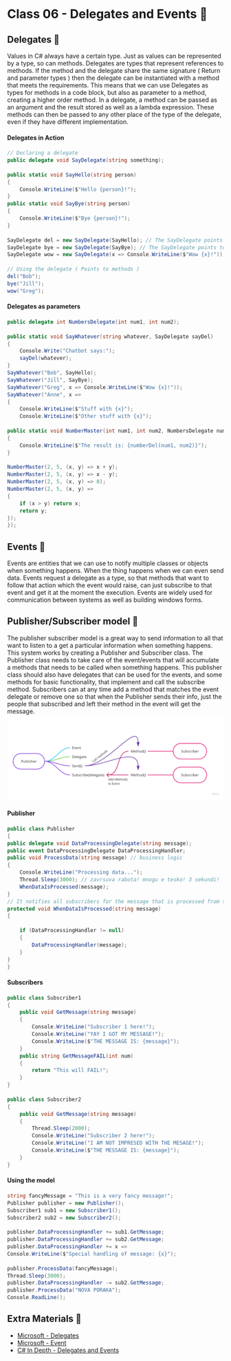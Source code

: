 # Class 06 - Delegates and Events 🥧
## Delegates 🔹
Values in C# always have a certain type. Just as values can be represented by a type, so can methods. Delegates are types that represent references to methods. If the method and the delegate share the same signature ( Return and parameter types ) then the delegate can be instantiated with a method that meets the requirements. This means that we can use Delegates as types for methods in a code block, but also as parameter to a method, creating a higher order method. In a delegate, a method can be passed as an argument and the result stored as well as a lambda expression. These methods can then be passed to any other place of the type of the delegate, even if they have different implementation. 
#### Delegates in Action
```csharp
// Declaring a delegate
public delegate void SayDelegate(string something);

public static void SayHello(string person)
{
    Console.WriteLine($"Hello {person}!");
}
public static void SayBye(string person)
{
    Console.WriteLine($"Bye {person}!");
}

SayDelegate del = new SayDelegate(SayHello); // The SayDelegate points to SayHello
SayDelegate bye = new SayDelegate(SayBye); // The SayDelegate points to SayBye
SayDelegate wow = new SayDelegate(x => Console.WriteLine($"Wow {x}!")); // The SayDelegate points to an anonymous method

// Using the delegate ( Points to methods )
del("Bob");
bye("Jill");
wow("Greg");
```

#### Delegates as parameters
```csharp
public delegate int NumbersDelegate(int num1, int num2);

public static void SayWhatever(string whatever, SayDelegate sayDel)
{
	Console.Write("Chatbot says:");
	sayDel(whatever);
}
SayWhatever("Bob", SayHello);
SayWhatever("Jill", SayBye);
SayWhatever("Greg", x => Console.WriteLine($"Wow {x}!"));
SayWhatever("Anne", x =>
{
    Console.WriteLine($"Stuff with {x}");
    Console.WriteLine($"Other stuff with {x}");
    
public static void NumberMaster(int num1, int num2, NumbersDelegate numberDel)
{
    Console.WriteLine($"The result is: {numberDel(num1, num2)}");
}

NumberMaster(2, 5, (x, y) => x + y);
NumberMaster(2, 5, (x, y) => x - y);
NumberMaster(2, 5, (x, y) => 0);
NumberMaster(2, 5, (x, y) =>
{
    if (x > y) return x;
    return y;
});
});
```
## Events 🔹
Events are entities that we can use to notify multiple classes or objects when something happens. When the thing happens when we can even send data. Events request a delegate as a type, so that methods that want to follow that action which the event would raise, can just subscribe to that event and get it at the moment the execution. Events are widely used for communication between systems as well as building windows forms.
## Publisher/Subscriber model 🔹
The publisher subscriber model is a great way to send information to all that want to listen to a get a particular information when something happens.  This system works by creating a Publisher and Subscriber class. The Publisher class needs to take care of the event/events that will accumulate a methods that needs to be called when something happens. This publisher class should also have delegates that can be used for the events, and some methods for basic functionality, that implement and call the subscribe method. Subscribers can at any time add a method that matches the event delegate or remove one so that when the Publisher sends their info, just the people that subscribed and left their method in the event will get the message.
![publisherSubscriberDiagram](img/PublisherSubscriber.jpg)
#### Publisher
```csharp
public class Publisher
{
public delegate void DataProcessingDelegate(string message);
public event DataProcessingDelegate DataProcessingHandler;
public void ProcessData(string message) // business logic
{
	Console.WriteLine("Processing data...");
	Thread.Sleep(3000); // zavrsuva rabota! mnogu e tesko! 3 sekundi!
	WhenDataIsProcessed(message);
}
// It notifies all subscribers for the message that is processed from the ProcessData method
protected void WhenDataIsProcessed(string message)
{

	if (DataProcessingHandler != null)
	{
		DataProcessingHandler(message);	
	}
}
}
```
#### Subscribers
```csharp
public class Subscriber1
{
    public void GetMessage(string message)
    {
        Console.WriteLine("Subscriber 1 here!");
        Console.WriteLine("YAY I GOT MY MESSAGE!");
        Console.WriteLine($"THE MESSAGE IS: {message}");
    }
    public string GetMessageFAIL(int num)
    {
        return "This will FAIL!";
    }
}

public class Subscriber2
{
    public void GetMessage(string message)
    {
        Thread.Sleep(2000);
        Console.WriteLine("Subscriber 2 here!");
        Console.WriteLine("I AM NOT IMPRESED WITH THE MESAGE!");
        Console.WriteLine($"THE MESSAGE IS: {message}");
    }
}
```

#### Using the model
```csharp
string fancyMessage = "This is a very fancy message!";
Publisher publisher = new Publisher();
Subscriber1 sub1 = new Subscriber1();
Subscriber2 sub2 = new Subscriber2();

publisher.DataProcessingHandler += sub1.GetMessage;
publisher.DataProcessingHandler += sub2.GetMessage;
publisher.DataProcessingHandler += x => 
Console.WriteLine($"Special handling of message: {x}");

publisher.ProcessData(fancyMessage);
Thread.Sleep(3000);
publisher.DataProcessingHandler -= sub2.GetMessage;
publisher.ProcessData("NOVA PORAKA");
Console.ReadLine();
```

## Extra Materials 📘
* [Microsoft - Delegates](https://docs.microsoft.com/en-us/dotnet/csharp/programming-guide/delegates/)
* [Microsoft - Event](https://docs.microsoft.com/en-us/dotnet/csharp/language-reference/keywords/event)
* [C# In Depth - Delegates and Events](https://csharpindepth.com/articles/Events)
